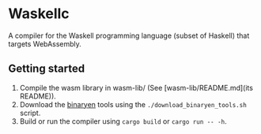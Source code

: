 # Waskellc

A compiler for the Waskell programming language (subset of Haskell) that targets WebAssembly.

## Getting started

1. Compile the wasm library in wasm-lib/ (See [wasm-lib/README.md](its README)).
2. Download the [binaryen](https://github.com/WebAssembly/binaryen/) tools using the `./download_binaryen_tools.sh` script.
3. Build or run the compiler using `cargo build` or `cargo run -- -h`.
